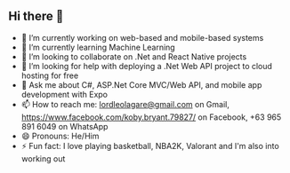 ## Hi there 👋

- 🔭 I’m currently working on web-based and mobile-based systems
- 🌱 I’m currently learning Machine Learning
- 👯 I’m looking to collaborate on .Net and React Native projects
- 🤔 I’m looking for help with deploying a .Net Web API project to cloud hosting for free
- 💬 Ask me about C#, ASP.Net Core MVC/Web API, and mobile app development with Expo
- 📫 How to reach me: lordleolagare@gmail.com on Gmail, https://www.facebook.com/koby.bryant.79827/ on Facebook, +63 965 891 6049 on WhatsApp
- 😄 Pronouns: He/Him
- ⚡ Fun fact: I love playing basketball, NBA2K, Valorant and I'm also into working out
